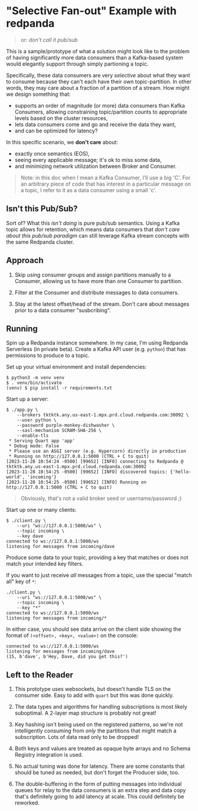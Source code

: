 # "Selective Fan-out" Example with redpanda
> or: _don't call it pub/sub_

This is a sample/prototype of what a solution might look like to the
problem of having significantly more data consumers than a Kafka-based
system would elegantly support through simply partioning a
topic.

Specifically, these data consumers are very _selective_ about what
they want to consume because they can't each have their own
topic-partition. In other words, they may care about a fraction of a
partition of a stream. How might we design something that:

  - supports an order of magnitude (or more) data consumers than Kafka
    Consumers, allowing constraining topic/partition counts to
    appropriate levels based on the cluster resources,
  - lets data consumers come and go and receive the data they want,
  - and can be optimized for latency?

In this specific scenario, we **don't care** about:

  - exactly once semantics (EOS),
  - seeing every applicable message; it's ok to miss some data,
  - and minimizing network utilization between Broker and Consumer.

> Note: in this doc when I mean a Kafka Consumer, I'll use a big
> 'C'. For an arbitrary piece of code that has interest in a
> particular message on a topic, I refer to it as a data consumer
> using a small 'c'.

## Isn't this Pub/Sub?

Sort of? What this _isn't doing_ is pure pub/sub semantics. Using a
Kafka topic allows for retention, which means data consumers that
_don't care about this pub/sub paradigm_ can still leverage Kafka
stream concepts with the same Redpanda cluster.

## Approach

1. Skip using consumer groups and assign partitions manually to a
   Consumer, allowing us to have more than one Consumer to partition.

2. Filter at the Consumer and distribute messages to data consumers.

3. Stay at the latest offset/head of the stream. Don't care about
   messages prior to a data consumer "susbcribing".


## Running

Spin up a Redpanda instance somewhere. In my case, I'm using Redpanda
Serverless (in private beta). Create a Kafka API user (e.g. `python`)
that has permissions to produce to a topic.

Set up your virtual environment and install dependencies:

```
$ python3 -m venv venv
$ . venv/bin/activate
(venv) $ pip install -r requirements.txt
```

Start up a server:

```
$ ./app.py \
    --brokers tktktk.any.us-east-1.mpx.prd.cloud.redpanda.com:30092 \
    --user python \
    --password purple-monkey-dishwasher \
    --sasl-mechanism SCRAM-SHA-256 \
    --enable-tls
 * Serving Quart app 'app'
 * Debug mode: False
 * Please use an ASGI server (e.g. Hypercorn) directly in production
 * Running on http://127.0.0.1:5000 (CTRL + C to quit)
[2023-11-28 10:54:24 -0500] [99652] [INFO] connecting to Redpanda @ tktktk.any.us-east-1.mpx.prd.cloud.redpanda.com:30092
[2023-11-28 10:54:25 -0500] [99652] [INFO] discovered topics: {'hello-world', 'incoming'}
[2023-11-28 10:54:25 -0500] [99652] [INFO] Running on http://127.0.0.1:5000 (CTRL + C to quit)
```

> Obviously, that's not a valid broker seed or username/password ;)

Start up one or many clients:

```
$ ./client.py \
    --uri "ws://127.0.0.1:5000/ws" \
    --topic incoming \
    --key dave
connected to ws://127.0.0.1:5000/ws
listening for messages from incoming/dave
```

Produce some data to your topic, providing a key that matches or does
not match your intended key filters.

If you want to just receive _all_ messages from a topic, use the
special "match all" key of `*`:

```
./client.py \
    --uri "ws://127.0.0.1:5000/ws" \
    --topic incoming \
    --key "*"
connected to ws://127.0.0.1:5000/ws
listening for messages from incoming/*
```

In either case, you should see data arrive on the client side showing
the format of `(<offset>, <key>, <value>)` on the console:

```
connected to ws://127.0.0.1:5000/ws
listening for messages from incoming/dave
(15, b'dave', b'Hey, Dave, did you get this?')
```

## Left to the Reader

1. This prototype uses websockets, but doesn't handle TLS on the
   consumer side. Easy to add with `quart` but this was done quickly.

2. The data types and algorithms for handling subscriptions is most
   likely suboptimal. A 2-layer map structure is probably not great!

3. Key hashing isn't being used on the registered patterns, so we're
   not intelligently consuming from _only_ the partitions that might
   match a subscription. Lots of data read only to be dropped!

4. Both keys and values are treated as opaque byte arrays and no
   Schema Registry integration is used.

5. No actual tuning was done for latency. There are some constants
   that should be tuned as needed, but don't forget the Producer side,
   too.

6. The double-buffering in the form of putting messages into
   individual queues for relay to the data consumers is an extra step
   and data copy that's definitely going to add latency at scale. This
   could definitely be reworked.
